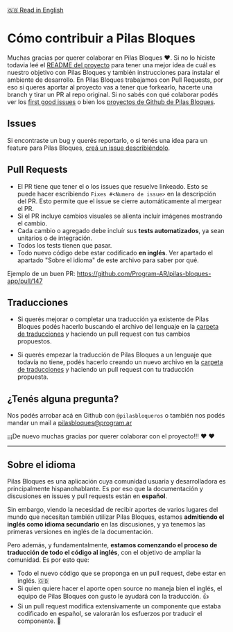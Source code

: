 [:gb: Read in English](https://github.com/Program-AR/pilas-bloques-app/blob/develop/CONTRIBUTING_en.md)

# Cómo contribuir a Pilas Bloques

Muchas gracias por querer colaborar en Pilas Bloques :heart:. Si no lo hiciste todavia leé el [README del proyecto](https://github.com/Program-AR/pilas-bloques-app/blob/develop/README.md) para tener una mejor idea de cuál es nuestro objetivo con Pilas Bloques y también instrucciones para instalar el ambiente de desarrollo. 
En Pilas Bloques trabajamos con Pull Requests, por eso si queres aportar al proyecto vas a tener que forkearlo, hacerte una branch y tirar un PR al repo original.
Si no sabés con qué colaborar podés ver los [first good issues](https://github.com/Program-AR/pilas-bloques-app/labels/good%20first%20issue) o bien los [proyectos de Github de Pilas Bloques](https://github.com/orgs/Program-AR/projects).

## Issues

Si encontraste un bug y querés reportarlo, o si tenés una idea para un feature para Pilas Bloques, [creá un issue describiéndolo](https://github.com/Program-AR/pilas-bloques-app/issues/new).

## Pull Requests

* El PR tiene que tener el o los issues que resuelve linkeado. Esto se puede hacer escribiendo `Fixes #<Numero de issue>` en la descripción del PR. Esto permite que el issue se cierre automáticamente al mergear el PR.
* Si el PR incluye cambios visuales se alienta incluír imágenes mostrando el cambio.
* Cada cambio o agregado debe incluír sus **tests automatizados**, ya sean unitarios o de integración.
* Todos los tests tienen que pasar.
* Todo nuevo código debe estar codificado **en inglés**. Ver apartado el apartado "Sobre el idioma" de este archivo para saber por qué.

Ejemplo de un buen PR: https://github.com/Program-AR/pilas-bloques-app/pull/147

## Traducciones

* Si querés mejorar o completar una traducción ya existente de Pilas Bloques podés hacerlo buscando el archivo del lenguaje en la [carpeta de traducciones](https://github.com/Program-AR/pilas-bloques-app/tree/develop/locales) y haciendo un pull request con tus cambios propuestos.

* Si querés empezar la traducción de Pilas Bloques a un lenguaje que todavía no tiene, podés hacerlo creando un nuevo archivo en la [carpeta de traducciones](https://github.com/Program-AR/pilas-bloques-app/tree/develop/locales) y haciendo un pull request con tu traducción propuesta.

## ¿Tenés alguna pregunta?
Nos podés arrobar acá en Github con `@pilasbloqueros` o también nos podés mandar un mail a pilasbloques@program.ar

¡¡¡De nuevo muchas gracias por querer colaborar con el proyecto!!! :heart: :heart:

_____________

## Sobre el idioma
Pilas Bloques es una aplicación cuya comunidad usuaria y desarrolladora es principalmente hispanohablante. Es por eso que la documentación y discusiones en issues y pull requests están en **español**.

Sin embargo, viendo la necesidad de recibir aportes de varios lugares del mundo que necesitan también utilizar Pilas Bloques, estamos **admitiendo el inglés como idioma secundario** en las discusiones, y ya tenemos las primeras versiones en inglés de la documentación. 

Pero además, y fundamentalmente, **estamos comenzando el proceso de traducción de todo el código al inglés**, con el objetivo de ampliar la comunidad. Es por esto que:

* Todo el nuevo código que se proponga en un pull request, debe estar en inglés. :gb: 
* Si quien quiere hacer el aporte open source no maneja bien el inglés, el equipo de Pilas Bloques con gusto le ayudará con la traducción. :+1: 
* Si un pull request modifica extensivamente un componente que estaba codificado en español, se valorarán los esfuerzos por traducir el componente. :mechanical_arm: 
